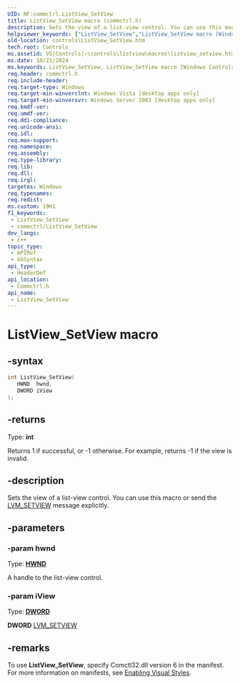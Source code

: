 ```yaml
---
UID: NF:commctrl.ListView_SetView
title: ListView_SetView macro (commctrl.h)
description: Sets the view of a list-view control. You can use this macro or send the LVM_SETVIEW message explicitly.
helpviewer_keywords: ["ListView_SetView","ListView_SetView macro [Windows Controls]","_win32_ListView_SetView","_win32_ListView_SetView_cpp","commctrl/ListView_SetView","controls.ListView_SetView","controls._win32_ListView_SetView"]
old-location: controls\ListView_SetView.htm
tech.root: Controls
ms.assetid: VS|Controls|~\controls\listview\macros\listview_setview.htm
ms.date: 10/21/2024
ms.keywords: ListView_SetView, ListView_SetView macro [Windows Controls], _win32_ListView_SetView, _win32_ListView_SetView_cpp, commctrl/ListView_SetView, controls.ListView_SetView, controls._win32_ListView_SetView
req.header: commctrl.h
req.include-header: 
req.target-type: Windows
req.target-min-winverclnt: Windows Vista [desktop apps only]
req.target-min-winversvr: Windows Server 2003 [desktop apps only]
req.kmdf-ver: 
req.umdf-ver: 
req.ddi-compliance: 
req.unicode-ansi: 
req.idl: 
req.max-support: 
req.namespace: 
req.assembly: 
req.type-library: 
req.lib: 
req.dll: 
req.irql: 
targetos: Windows
req.typenames: 
req.redist: 
ms.custom: 19H1
f1_keywords:
 - ListView_SetView
 - commctrl/ListView_SetView
dev_langs:
 - c++
topic_type:
 - APIRef
 - kbSyntax
api_type:
 - HeaderDef
api_location:
 - Commctrl.h
api_name:
 - ListView_SetView
---
```


# ListView_SetView macro

## -syntax

```cpp
int ListView_SetView(
   HWND  hwnd,
   DWORD iView
);
```

## -returns

Type: **int**

Returns 1 if successful, or -1 otherwise. For example, returns -1 if the view is invalid. 


## -description

Sets the view of a list-view control. You can use this macro or send the <a href="/windows/desktop/Controls/lvm-setview">LVM_SETVIEW</a> message explicitly.

## -parameters

### -param hwnd

Type: <b><a href="/windows/desktop/WinProg/windows-data-types">HWND</a></b>

A handle to the list-view control.

### -param iView

Type: <b><a href="/windows/desktop/WinProg/windows-data-types">DWORD</a></b>

<b>DWORD</b>
<a href="/windows/desktop/Controls/lvm-setview">LVM_SETVIEW</a>

## -remarks

To use <b>ListView_SetView</b>, specify Comctl32.dll version 6 in the manifest. For more information on manifests, see <a href="/windows/desktop/Controls/cookbook-overview">Enabling Visual Styles</a>.
